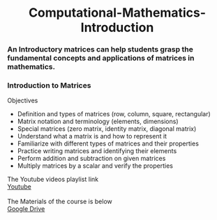 <h1 align="center">Computational-Mathematics-Introduction</h1>

### An Introductory matrices can help students grasp the fundamental concepts and applications of matrices in mathematics.
### Introduction to Matrices<br>
Objectives<br>
- Definition and types of matrices (row, column, square, rectangular)<br>
- Matrix notation and terminology (elements, dimensions)<br>
- Special matrices (zero matrix, identity matrix, diagonal matrix)<br>
- Understand what a matrix is and how to represent it<br>
- Familiarize with different types of matrices and their properties<br>
- Practice writing matrices and identifying their elements<br>
- Perform addition and subtraction on given matrices<br>
- Multiply matrices by a scalar and verify the properties<br>

The Youtube videos playlist link
<br>
[Youtube](https://www.youtube.com/playlist?list=PL2qSnIaJRkKs5Js0_dTZd46zvtmgKX3SD)
<br>
<br>
The Materials of the course is below
<br>
[Google Drive](https://drive.google.com/drive/folders/1RzJlZyEdPFAj5fpD2snibaS3yH5xJVF4?usp=sharing)
